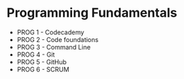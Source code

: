 # Programming Fundamentals

* PROG 1 - Codecademy
* PROG 2 - Code foundations
* PROG 3 - Command Line
* PROG 4 - Git
* PROG 5 - GitHub
* PROG 6 - SCRUM
